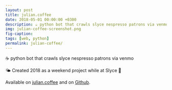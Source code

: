```yaml
---
layout: post
title: julian.coffee
date: 2018-05-01 00:00:00 +0300
description: ☕ python bot that crawls slyce nespresso patrons via venmo
img: julian-coffee-screenshot.png
fig-caption: 
tags: [web, python]
permalink: julian-coffee/
---
```


☕ python bot that crawls slyce nespresso patrons via venmo

🌤 Created 2018 as a weekend project while at Slyce 💪

Available on <i class="fa fa-coffee" aria-hidden="true"></i> <a href="http://julian.coffee/">julian.coffee</a> and on <i class="fa fa-github" aria-hidden="true"></i> <a href="https://insanj.github.io/julian.coffee/">Github</a>.
